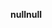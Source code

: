 <span data-ttu-id="7b2cf-101">**null**</span><span class="sxs-lookup"><span data-stu-id="7b2cf-101">**null**</span></span>